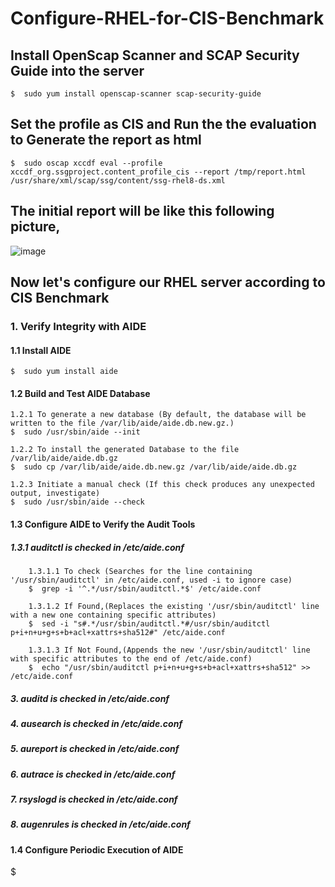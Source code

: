 # Configure-RHEL-for-CIS-Benchmark

## Install OpenScap Scanner and SCAP Security Guide into the server
	$  sudo yum install openscap-scanner scap-security-guide

## Set the profile as CIS and Run the the evaluation to Generate the report as html
	$  sudo oscap xccdf eval --profile xccdf_org.ssgproject.content_profile_cis --report /tmp/report.html /usr/share/xml/scap/ssg/content/ssg-rhel8-ds.xml

## The initial report will be like this following picture,
![image](https://github.com/Aththas/Configure-RHEL-for-CIS-Benchmark/assets/121440481/474247d5-007f-451a-9a6f-bbbac6be8aad)


## Now let's configure our RHEL server according to CIS Benchmark

### 1. Verify Integrity with AIDE

#### 1.1 Install AIDE
	$  sudo yum install aide

#### 1.2 Build and Test AIDE Database
	1.2.1 To generate a new database (By default, the database will be written to the file /var/lib/aide/aide.db.new.gz.)
	$  sudo /usr/sbin/aide --init

	1.2.2 To install the generated Database to the file /var/lib/aide/aide.db.gz
	$  sudo cp /var/lib/aide/aide.db.new.gz /var/lib/aide/aide.db.gz

	1.2.3 Initiate a manual check (If this check produces any unexpected output, investigate)
	$  sudo /usr/sbin/aide --check

#### 1.3 Configure AIDE to Verify the Audit Tools
##### 1.3.1 auditctl is checked in /etc/aide.conf
  		1.3.1.1 To check (Searches for the line containing '/usr/sbin/auditctl' in /etc/aide.conf, used -i to ignore case)
   		$  grep -i '^.*/usr/sbin/auditctl.*$' /etc/aide.conf

  		1.3.1.2 If Found,(Replaces the existing '/usr/sbin/auditctl' line with a new one containing specific attributes)
   		$  sed -i "s#.*/usr/sbin/auditctl.*#/usr/sbin/auditctl p+i+n+u+g+s+b+acl+xattrs+sha512#" /etc/aide.conf

  		1.3.1.3 If Not Found,(Appends the new '/usr/sbin/auditctl' line with specific attributes to the end of /etc/aide.conf)
   		$  echo "/usr/sbin/auditctl p+i+n+u+g+s+b+acl+xattrs+sha512" >> /etc/aide.conf


	

##### 3. auditd is checked in /etc/aide.conf
##### 4. ausearch is checked in /etc/aide.conf
##### 5. aureport is checked in /etc/aide.conf
##### 6. autrace is checked in /etc/aide.conf
##### 7. rsyslogd is checked in /etc/aide.conf
##### 8. augenrules is checked in /etc/aide.conf

#### 1.4 Configure Periodic Execution of AIDE
$

